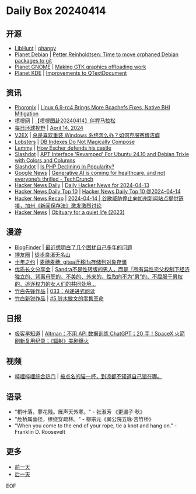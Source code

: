 # Daily Box 20240414

## 开源
- [LibHunt](https://www.libhunt.com/) | [phanpy](https://www.libhunt.com/r/phanpy)
- [Planet Debian](https://planet.debian.org/) | [Petter Reinholdtsen: Time to move orphaned Debian packages to git](https://people.skolelinux.org/pere/blog/Time_to_move_orphaned_Debian_packages_to_git.html)
- [Planet GNOME](https://planet.gnome.org/) | [Making GTK graphics offloading work](https://blogs.gnome.org/otte/2024/04/14/making-gtk-graphics-offloading-work/)
- [Planet KDE](https://planet.kde.org/) | [Improvements to QTextDocument](https://carlschwan.eu/2024/04/14/improvements-to-qtextdocument/?utm_source=atom_feed)

## 资讯
- [Phoronix](https://www.phoronix.com/) | [Linux 6.9-rc4 Brings More Bcachefs Fixes, Native BHI Mitigation](https://www.phoronix.com/news/Linux-6.9-rc4)
- [喷嚏网](http://www.dapenti.com/blog/blog.asp?subjectid=70&name=xilei) | [【喷嚏图卦20240414】伴程马拉松](http://www.dapenti.com/blog/more.asp?name=xilei&id=178003)
- [每日环球视野](https://idai.ly/) | [April 14, 2024](http://m.idai.ly/se/a193iG?1713024000)
- [V2EX](https://www.v2ex.com/) | [总是喜欢重装 Windows 系统怎么办？如何克服赛博洁癖](https://www.v2ex.com/t/1032425)
- [Lobsters](https://lobste.rs/) | [DB Indexes Do Not Magically Compose](https://lobste.rs/s/9itpwl/db_indexes_do_not_magically_compose)
- [Lemmy](https://lemmy.world/?dataType=Post&listingType=All&page=1&sort=TopDay) | [How Escher defends his castle](https://sh.itjust.works/pictrs/image/18750a13-ee81-4907-9b3e-8106855130ef.jpeg)
- [Slashdot](https://linux.slashdot.org/) | [APT Interface 'Revamped' For Ubuntu 24.10 and Debian Trixie with Colors and Columns](https://linux.slashdot.org/story/24/04/14/052258/apt-interface-revamped-for-ubuntu-2410-and-debian-trixie-with-colors-and-columns?utm_source=rss1.0mainlinkanon&utm_medium=feed)
- [Slashdot](https://developers.slashdot.org/) | [Is PHP Declining In Popularity?](https://developers.slashdot.org/story/24/04/14/1413227/is-php-declining-in-popularity?utm_source=rss1.0mainlinkanon&utm_medium=feed)
- [Google News](https://news.google.com/topics/CAAqJggKIiBDQkFTRWdvSUwyMHZNRGRqTVhZU0FtVnVHZ0pWVXlnQVAB/sections/CAQiQ0NCQVNMQW9JTDIwdk1EZGpNWFlTQW1WdUdnSlZVeUlOQ0FRYUNRb0hMMjB2TUcxcmVpb0pFZ2N2YlM4d2JXdDZLQUEqKggAKiYICiIgQ0JBU0Vnb0lMMjB2TURkak1YWVNBbVZ1R2dKVlV5Z0FQAVAB) | [Generative AI is coming for healthcare, and not everyone’s thrilled - TechCrunch](https://news.google.com/rss/articles/CBMiZGh0dHBzOi8vdGVjaGNydW5jaC5jb20vMjAyNC8wNC8xNC9nZW5lcmF0aXZlLWFpLWlzLWNvbWluZy1mb3ItaGVhbHRoY2FyZS1hbmQtbm90LWV2ZXJ5b25lcy10aHJpbGxlZC_SAWhodHRwczovL3RlY2hjcnVuY2guY29tLzIwMjQvMDQvMTQvZ2VuZXJhdGl2ZS1haS1pcy1jb21pbmctZm9yLWhlYWx0aGNhcmUtYW5kLW5vdC1ldmVyeW9uZXMtdGhyaWxsZWQvYW1wLw?oc=5)
- [Hacker News Daily](https://www.daemonology.net/hn-daily/) | [Daily Hacker News for 2024-04-13](https://www.daemonology.net/hn-daily/2024-04-13.html)
- [Hacker News Daily Top 10](https://github.com/headllines/hackernews-daily) | [Hacker News Daily Top 10 @2024-04-14](https://github.com/headllines/hackernews-daily/issues/1370)
- [Hacker News Recap](https://www.xiaoyuzhoufm.com/podcast/6456fdfc0a8e51c73e68d0cd) | [2024-04-14 | 谷歌威胁停止向加州新闻站点提供链接，加州《新闻保存法》激发激烈讨论](https://www.xiaoyuzhoufm.com/episode/661b36885dae7932c6516b86)
- [Hacker News](https://news.ycombinator.com/front) | [Obituary for a quiet life (2023)](https://news.ycombinator.com/item?id=40028643)

## 漫游
- [BlogFinder](https://bf.zzxworld.com/) | [最近想明白了几个困扰自己多年的问题](https://www.edony.ink/persoanl-problems-that-has-been-bothering-me-for-years/?utm_source=blogfinder)
- [博友圈](https://www.boyouquan.com/home) | [徒步良渚无名山](https://www.boyouquan.com/go?from=feed&link=https%3A%2F%2Fwww.zzxworld.com%2Fposts%2Fhike-liangzhu-unnamed-mountain)
- [十年之约](https://www.foreverblog.cn/feeds.html) | [麦穗麦穗: gitea迁移lfs存储到对象存储](https://aibofan.com/gitea-migrating-lfs-storage-to-object-storage/)
- [优质长文分享会](https://m.okjike.com/topics/56d2fabe7cb3331100467e2b) | [Sandra不是性转版的男人，而是「所有异性恋父权制下经济独立的、背离母职的、不美的、外来的、性取向不为“男”的、不屈服于男权的、追逐权力的女人们的共同处境...](https://mp.weixin.qq.com/s/NqJhaKQuGB8JZeXmb2Jfxg)
- [竹白先锋作品](https://www.zhubai.wiki/) | [033：AI递进式阅读](https://open.zhubai.wiki/a/l/t/z/pl/zjing/2391300366228119552)
- [竹白新锐作品](https://www.zhubai.wiki/) | [#5 铃木敏文的零售革命](https://open.zhubai.wiki/a/l/t/z/pl/zhiqin/2391108662426423296)

## 日报
- [极客早知道](https://www.geekpark.net/column/74) | [Altman：不用 API 数据训练 ChatGPT；20 手！SpaceX 火箭刷新复用纪录；《辐射》美剧爆火](https://www.geekpark.net/news/333670)

## 视频
- [哔哩哔哩综合热门](https://www.bilibili.com/v/popular/all/) | [被点名的猫一杯，到凉都不知道自己错在哪。](https://b23.tv/BV1aJ4m1p76r)

## 语录
- "桐叶落，蓼花残。雁声天外寒。" - 张淑芳 《更漏子·秋》
- "危桥属幽径，缭绕穿疏林。" - 柳宗元《巽公院五咏·苦竹桥》
- "When you come to the end of your rope, tie a knot and hang on." - Franklin D. Roosevelt

## 更多
- [前一天](daily-box-20240413.md)
- [后一天](daily-box-20240415.md)

EOF